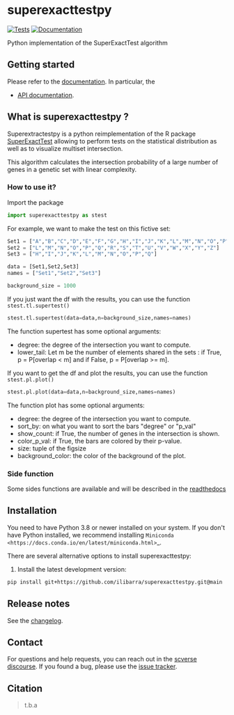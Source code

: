# superexacttestpy

[![Tests][badge-tests]][link-tests]
[![Documentation][badge-docs]][link-docs]

[badge-tests]: https://img.shields.io/github/workflow/status/ilibarra/superexacttestpy/Test/main
[link-tests]: https://github.com/theislab/superexacttestpy/actions/workflows/test.yml
[badge-docs]: https://img.shields.io/readthedocs/superexacttestpy

Python implementation of the SuperExactTest algorithm

## Getting started

Please refer to the [documentation][link-docs]. In particular, the

-   [API documentation][link-api].

## What is superexacttestpy ? 
Superextractestpy is a python reimplementation of the R package [SuperExactTest][R-package] allowing to perform tests on the statistical distribution as well as to visualize multiset intersection. 

This algorithm calculates the intersection probability of a large number of genes in a genetic set with linear complexity. 

### How to use it? 
Import the package 
```python
import superexacttestpy as stest 
```

For example, we want to make the test on this fictive set: 
```python
Set1 = ["A","B","C","D","E","F","G","H","I","J","K","L","M","N","O","P","Q"]
Set2 = ["L","M","N","O","P","Q","R","S","T","U","V","W","X","Y","Z"]
Set3 = ["H","I","J","K","L","M","N","O","P","Q"]

data = [Set1,Set2,Set3]
names = ["Set1","Set2","Set3"] 

background_size = 1000 
```

If you just want the df with the results, you can use the function `stest.tl.supertest()` 
```python
stest.tl.supertest(data=data,n=background_size,names=names)
```
The function supertest has some optional arguments: 
* degree: the degree of the intersection you want to compute.
* lower_tail: Let m be the number of elements shared in the sets : if True, p = P[overlap < m] and if False, p = P[overlap >= m].

If you want to get the df and plot the results, you can use the function `stest.pl.plot()` 
```python
stest.pl.plot(data=data,n=background_size,names=names)
```
The function plot has some optional arguments:
* degree: the degree of the intersection you want to compute.
* sort_by: on what you want to sort the bars "degree" or "p_val"
* show_count: if True, the number of genes in the intersection is shown.
* color_p_val: if True, the bars are colored by their p-value.
* size: tuple of the figsize 
* background_color: the color of the background of the plot.

### Side function 
Some sides functions are available and will be described in the [readthedocs][link-api]

## Installation

You need to have Python 3.8 or newer installed on your system. If you don't have
Python installed, we recommend installing `Miniconda <https://docs.conda.io/en/latest/miniconda.html>`\_.

There are several alternative options to install superexacttestpy:

<!--
1) Install the latest release of `superexacttestpy` from `PyPI <https://pypi.org/project/superexacttestpy/>`_:

```bash
pip install superexacttestpy
```
-->

1. Install the latest development version:

```bash
pip install git+https://github.com/ilibarra/superexacttestpy.git@main
```

## Release notes

See the [changelog][changelog].

## Contact

For questions and help requests, you can reach out in the [scverse discourse][scverse-discourse].
If you found a bug, please use the [issue tracker][issue-tracker].

## Citation

> t.b.a

[scverse-discourse]: https://discourse.scverse.org/
[issue-tracker]: https://github.com/ilibarra/superexacttestpy/issues
[changelog]: https://superexacttestpy.readthedocs.io/latest/changelog.html
[link-docs]: https://superexacttestpy.readthedocs.io
[link-api]: https://superexacttestpy.readthedocs.io/latest/api.html
[R-package]: https://github.com/mw201608/SuperExactTest